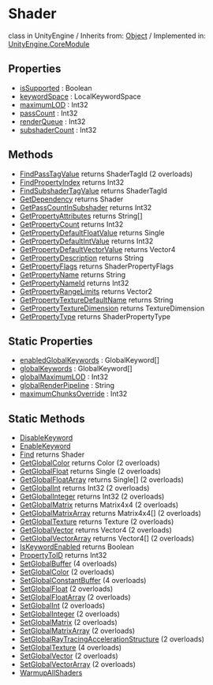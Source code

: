 # Shader
class in UnityEngine
 / Inherits from: <a href="https://docs.unity3d.com/6000.0/Documentation/ScriptReference/Object.html">Object</a> / Implemented in: <a href="https://docs.unity3d.com/6000.0/Documentation/ScriptReference/UnityEngine.CoreModule.html">UnityEngine.CoreModule</a>
## Properties
- <a href="https://docs.unity3d.com/6000.0/Documentation/ScriptReference/Shader-isSupported.html">isSupported</a> : Boolean
- <a href="https://docs.unity3d.com/6000.0/Documentation/ScriptReference/Shader-keywordSpace.html">keywordSpace</a> : LocalKeywordSpace
- <a href="https://docs.unity3d.com/6000.0/Documentation/ScriptReference/Shader-maximumLOD.html">maximumLOD</a> : Int32
- <a href="https://docs.unity3d.com/6000.0/Documentation/ScriptReference/Shader-passCount.html">passCount</a> : Int32
- <a href="https://docs.unity3d.com/6000.0/Documentation/ScriptReference/Shader-renderQueue.html">renderQueue</a> : Int32
- <a href="https://docs.unity3d.com/6000.0/Documentation/ScriptReference/Shader-subshaderCount.html">subshaderCount</a> : Int32
## Methods
- <a href="https://docs.unity3d.com/6000.0/Documentation/ScriptReference/Shader.FindPassTagValue.html">FindPassTagValue</a> returns ShaderTagId (2 overloads)
- <a href="https://docs.unity3d.com/6000.0/Documentation/ScriptReference/Shader.FindPropertyIndex.html">FindPropertyIndex</a> returns Int32
- <a href="https://docs.unity3d.com/6000.0/Documentation/ScriptReference/Shader.FindSubshaderTagValue.html">FindSubshaderTagValue</a> returns ShaderTagId
- <a href="https://docs.unity3d.com/6000.0/Documentation/ScriptReference/Shader.GetDependency.html">GetDependency</a> returns Shader
- <a href="https://docs.unity3d.com/6000.0/Documentation/ScriptReference/Shader.GetPassCountInSubshader.html">GetPassCountInSubshader</a> returns Int32
- <a href="https://docs.unity3d.com/6000.0/Documentation/ScriptReference/Shader.GetPropertyAttributes.html">GetPropertyAttributes</a> returns String[]
- <a href="https://docs.unity3d.com/6000.0/Documentation/ScriptReference/Shader.GetPropertyCount.html">GetPropertyCount</a> returns Int32
- <a href="https://docs.unity3d.com/6000.0/Documentation/ScriptReference/Shader.GetPropertyDefaultFloatValue.html">GetPropertyDefaultFloatValue</a> returns Single
- <a href="https://docs.unity3d.com/6000.0/Documentation/ScriptReference/Shader.GetPropertyDefaultIntValue.html">GetPropertyDefaultIntValue</a> returns Int32
- <a href="https://docs.unity3d.com/6000.0/Documentation/ScriptReference/Shader.GetPropertyDefaultVectorValue.html">GetPropertyDefaultVectorValue</a> returns Vector4
- <a href="https://docs.unity3d.com/6000.0/Documentation/ScriptReference/Shader.GetPropertyDescription.html">GetPropertyDescription</a> returns String
- <a href="https://docs.unity3d.com/6000.0/Documentation/ScriptReference/Shader.GetPropertyFlags.html">GetPropertyFlags</a> returns ShaderPropertyFlags
- <a href="https://docs.unity3d.com/6000.0/Documentation/ScriptReference/Shader.GetPropertyName.html">GetPropertyName</a> returns String
- <a href="https://docs.unity3d.com/6000.0/Documentation/ScriptReference/Shader.GetPropertyNameId.html">GetPropertyNameId</a> returns Int32
- <a href="https://docs.unity3d.com/6000.0/Documentation/ScriptReference/Shader.GetPropertyRangeLimits.html">GetPropertyRangeLimits</a> returns Vector2
- <a href="https://docs.unity3d.com/6000.0/Documentation/ScriptReference/Shader.GetPropertyTextureDefaultName.html">GetPropertyTextureDefaultName</a> returns String
- <a href="https://docs.unity3d.com/6000.0/Documentation/ScriptReference/Shader.GetPropertyTextureDimension.html">GetPropertyTextureDimension</a> returns TextureDimension
- <a href="https://docs.unity3d.com/6000.0/Documentation/ScriptReference/Shader.GetPropertyType.html">GetPropertyType</a> returns ShaderPropertyType
## Static Properties
- <a href="https://docs.unity3d.com/6000.0/Documentation/ScriptReference/Shader-enabledGlobalKeywords.html">enabledGlobalKeywords</a> : GlobalKeyword[]
- <a href="https://docs.unity3d.com/6000.0/Documentation/ScriptReference/Shader-globalKeywords.html">globalKeywords</a> : GlobalKeyword[]
- <a href="https://docs.unity3d.com/6000.0/Documentation/ScriptReference/Shader-globalMaximumLOD.html">globalMaximumLOD</a> : Int32
- <a href="https://docs.unity3d.com/6000.0/Documentation/ScriptReference/Shader-globalRenderPipeline.html">globalRenderPipeline</a> : String
- <a href="https://docs.unity3d.com/6000.0/Documentation/ScriptReference/Shader-maximumChunksOverride.html">maximumChunksOverride</a> : Int32
## Static Methods
- <a href="https://docs.unity3d.com/6000.0/Documentation/ScriptReference/Shader.DisableKeyword.html">DisableKeyword</a>
- <a href="https://docs.unity3d.com/6000.0/Documentation/ScriptReference/Shader.EnableKeyword.html">EnableKeyword</a>
- <a href="https://docs.unity3d.com/6000.0/Documentation/ScriptReference/Shader.Find.html">Find</a> returns Shader
- <a href="https://docs.unity3d.com/6000.0/Documentation/ScriptReference/Shader.GetGlobalColor.html">GetGlobalColor</a> returns Color (2 overloads)
- <a href="https://docs.unity3d.com/6000.0/Documentation/ScriptReference/Shader.GetGlobalFloat.html">GetGlobalFloat</a> returns Single (2 overloads)
- <a href="https://docs.unity3d.com/6000.0/Documentation/ScriptReference/Shader.GetGlobalFloatArray.html">GetGlobalFloatArray</a> returns Single[] (2 overloads)
- <a href="https://docs.unity3d.com/6000.0/Documentation/ScriptReference/Shader.GetGlobalInt.html">GetGlobalInt</a> returns Int32 (2 overloads)
- <a href="https://docs.unity3d.com/6000.0/Documentation/ScriptReference/Shader.GetGlobalInteger.html">GetGlobalInteger</a> returns Int32 (2 overloads)
- <a href="https://docs.unity3d.com/6000.0/Documentation/ScriptReference/Shader.GetGlobalMatrix.html">GetGlobalMatrix</a> returns Matrix4x4 (2 overloads)
- <a href="https://docs.unity3d.com/6000.0/Documentation/ScriptReference/Shader.GetGlobalMatrixArray.html">GetGlobalMatrixArray</a> returns Matrix4x4[] (2 overloads)
- <a href="https://docs.unity3d.com/6000.0/Documentation/ScriptReference/Shader.GetGlobalTexture.html">GetGlobalTexture</a> returns Texture (2 overloads)
- <a href="https://docs.unity3d.com/6000.0/Documentation/ScriptReference/Shader.GetGlobalVector.html">GetGlobalVector</a> returns Vector4 (2 overloads)
- <a href="https://docs.unity3d.com/6000.0/Documentation/ScriptReference/Shader.GetGlobalVectorArray.html">GetGlobalVectorArray</a> returns Vector4[] (2 overloads)
- <a href="https://docs.unity3d.com/6000.0/Documentation/ScriptReference/Shader.IsKeywordEnabled.html">IsKeywordEnabled</a> returns Boolean
- <a href="https://docs.unity3d.com/6000.0/Documentation/ScriptReference/Shader.PropertyToID.html">PropertyToID</a> returns Int32
- <a href="https://docs.unity3d.com/6000.0/Documentation/ScriptReference/Shader.SetGlobalBuffer.html">SetGlobalBuffer</a> (4 overloads)
- <a href="https://docs.unity3d.com/6000.0/Documentation/ScriptReference/Shader.SetGlobalColor.html">SetGlobalColor</a> (2 overloads)
- <a href="https://docs.unity3d.com/6000.0/Documentation/ScriptReference/Shader.SetGlobalConstantBuffer.html">SetGlobalConstantBuffer</a> (4 overloads)
- <a href="https://docs.unity3d.com/6000.0/Documentation/ScriptReference/Shader.SetGlobalFloat.html">SetGlobalFloat</a> (2 overloads)
- <a href="https://docs.unity3d.com/6000.0/Documentation/ScriptReference/Shader.SetGlobalFloatArray.html">SetGlobalFloatArray</a> (2 overloads)
- <a href="https://docs.unity3d.com/6000.0/Documentation/ScriptReference/Shader.SetGlobalInt.html">SetGlobalInt</a> (2 overloads)
- <a href="https://docs.unity3d.com/6000.0/Documentation/ScriptReference/Shader.SetGlobalInteger.html">SetGlobalInteger</a> (2 overloads)
- <a href="https://docs.unity3d.com/6000.0/Documentation/ScriptReference/Shader.SetGlobalMatrix.html">SetGlobalMatrix</a> (2 overloads)
- <a href="https://docs.unity3d.com/6000.0/Documentation/ScriptReference/Shader.SetGlobalMatrixArray.html">SetGlobalMatrixArray</a> (2 overloads)
- <a href="https://docs.unity3d.com/6000.0/Documentation/ScriptReference/Shader.SetGlobalRayTracingAccelerationStructure.html">SetGlobalRayTracingAccelerationStructure</a> (2 overloads)
- <a href="https://docs.unity3d.com/6000.0/Documentation/ScriptReference/Shader.SetGlobalTexture.html">SetGlobalTexture</a> (4 overloads)
- <a href="https://docs.unity3d.com/6000.0/Documentation/ScriptReference/Shader.SetGlobalVector.html">SetGlobalVector</a> (2 overloads)
- <a href="https://docs.unity3d.com/6000.0/Documentation/ScriptReference/Shader.SetGlobalVectorArray.html">SetGlobalVectorArray</a> (2 overloads)
- <a href="https://docs.unity3d.com/6000.0/Documentation/ScriptReference/Shader.WarmupAllShaders.html">WarmupAllShaders</a>
